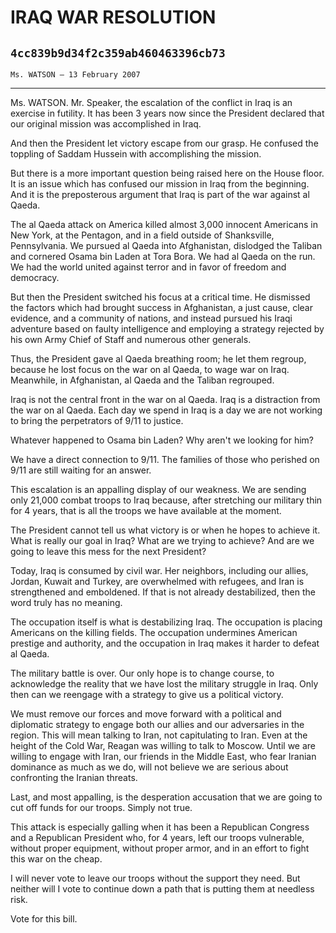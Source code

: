# IRAQ WAR RESOLUTION
## `4cc839b9d34f2c359ab460463396cb73`
`Ms. WATSON — 13 February 2007`

---


Ms. WATSON. Mr. Speaker, the escalation of the conflict in Iraq is an 
exercise in futility. It has been 3 years now since the President 
declared that our original mission was accomplished in Iraq.

And then the President let victory escape from our grasp. He confused 
the toppling of Saddam Hussein with accomplishing the mission.

But there is a more important question being raised here on the House 
floor. It is an issue which has confused our mission in Iraq from the 
beginning. And it is the preposterous argument that Iraq is part of the 
war against al Qaeda.

The al Qaeda attack on America killed almost 3,000 innocent Americans 
in New York, at the Pentagon, and in a field outside of Shanksville, 
Pennsylvania. We pursued al Qaeda into Afghanistan, dislodged the 
Taliban and cornered Osama bin Laden at Tora Bora. We had al Qaeda on 
the run. We had the world united against terror and in favor of freedom 
and democracy.

But then the President switched his focus at a critical time. He 
dismissed the factors which had brought success in Afghanistan, a just 
cause, clear evidence, and a community of nations, and instead pursued 
his Iraqi adventure based on faulty intelligence and employing a 
strategy rejected by his own Army Chief of Staff and numerous other 
generals.

Thus, the President gave al Qaeda breathing room; he let them 
regroup, because he lost focus on the war on al Qaeda, to wage war on 
Iraq. Meanwhile, in Afghanistan, al Qaeda and the Taliban regrouped.

Iraq is not the central front in the war on al Qaeda. Iraq is a 
distraction from the war on al Qaeda. Each day we spend in Iraq is a 
day we are not working to bring the perpetrators of 9/11 to justice.

Whatever happened to Osama bin Laden? Why aren't we looking for him?

We have a direct connection to 9/11. The families of those who 
perished on 9/11 are still waiting for an answer.

This escalation is an appalling display of our weakness. We are 
sending only 21,000 combat troops to Iraq because, after stretching our 
military thin for 4 years, that is all the troops we have available at 
the moment.

The President cannot tell us what victory is or when he hopes to 
achieve it. What is really our goal in Iraq? What are we trying to 
achieve? And are we going to leave this mess for the next President?

Today, Iraq is consumed by civil war. Her neighbors, including our 
allies, Jordan, Kuwait and Turkey, are overwhelmed with refugees, and 
Iran is strengthened and emboldened. If that is not already 
destabilized, then the word truly has no meaning.

The occupation itself is what is destabilizing Iraq. The occupation 
is placing Americans on the killing fields. The occupation undermines 
American prestige and authority, and the occupation in Iraq makes it 
harder to defeat al Qaeda.

The military battle is over. Our only hope is to change course, to 
acknowledge the reality that we have lost the military struggle in 
Iraq. Only then can we reengage with a strategy to give us a political 
victory.

We must remove our forces and move forward with a political and 
diplomatic strategy to engage both our allies and our adversaries in 
the region. This will mean talking to Iran, not capitulating to Iran. 
Even at the height of the Cold War, Reagan was willing to talk to 
Moscow. Until we are willing to engage with Iran, our friends in the 
Middle East, who fear Iranian dominance as much as we do, will not 
believe we are serious about confronting the Iranian threats.

Last, and most appalling, is the desperation accusation that we are 
going to cut off funds for our troops. Simply not true.

This attack is especially galling when it has been a Republican 
Congress and a Republican President who, for 4 years, left our troops 
vulnerable, without proper equipment, without proper armor, and in an 
effort to fight this war on the cheap.

I will never vote to leave our troops without the support they need. 
But neither will I vote to continue down a path that is putting them at 
needless risk.

Vote for this bill.